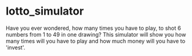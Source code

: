 # lotto_simulator
Have you ever wondered, how many times you have to play, 
to shot 6 numbers from 1 to 49 in one drawing? 
This simulator will show you how many times will you have to play and how much money will you have to 'invest'.
